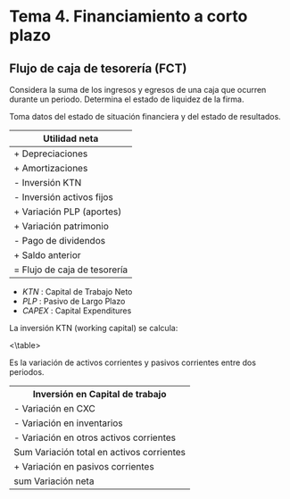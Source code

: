 # Tema 4. Financiamiento a corto plazo

## Flujo de caja de tesorería (FCT)

Considera la suma de los ingresos y egresos de una caja que ocurren durante un periodo.
Determina el estado de liquidez de la firma.

Toma datos del estado de situación financiera y del estado de resultados.

| Utilidad neta |
|-|
| + Depreciaciones |
| + Amortizaciones |
| - Inversión KTN |
| - Inversión activos fijos |
| + Variación PLP (aportes) |
| + Variación patrimonio |
| - Pago de dividendos |
| + Saldo anterior |
| = Flujo de caja de tesorería |


- _KTN_ : Capital de Trabajo Neto
- _PLP_ : Pasivo de Largo Plazo
- _CAPEX_ : Capital Expenditures

La inversión KTN (working capital) se calcula:

<table>
	<tr>
		<th><center>Inversión en Capital de trabajo</center></th>
	</tr>
	<tr>
		<td>- Variación en CXC</td>
	</tr>
	<tr>
		<td>- Variación en inventarios</td>
	</tr>
	<tr>
		<td>- Variación en otros activos corrientes</td>
	</tr>
	<tr>
		<td>Sum Variación total en activos corrientes</td>
	</tr>
	<tr>
		<td>+ Variación en pasivos corrientes</td>
	</tr>
	<tr>
		<td>sum Variación neta</td>
	</tr>
<\table>

Es la variación de activos corrientes y pasivos corrientes entre dos periodos.